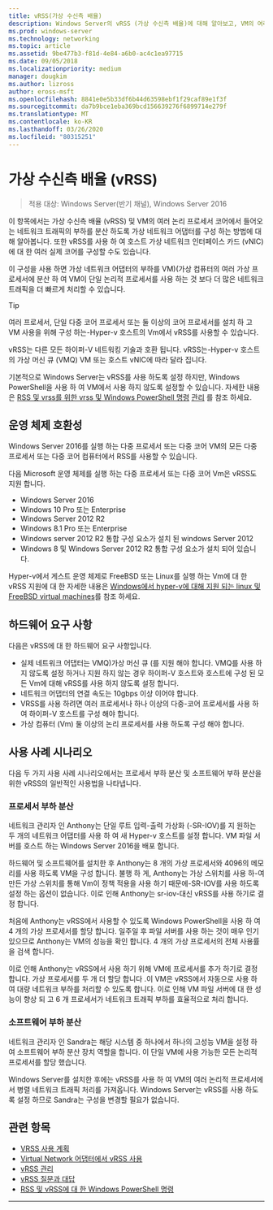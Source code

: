 ```yaml
---
title: vRSS(가상 수신측 배율)
description: Windows Server의 vRSS (가상 수신측 배율)에 대해 알아보고, VM의 여러 논리 프로세서 코어에서 들어오는 네트워크 트래픽의 부하를 분산 하도록 가상 네트워크 어댑터를 구성 하는 방법에 대해 알아봅니다. 호스트 가상 네트워크 인터페이스 카드 (vNIC)에 대 한 여러 실제 코어를 구성할 수도 있습니다.
ms.prod: windows-server
ms.technology: networking
ms.topic: article
ms.assetid: 9be477b3-f81d-4e84-a6b0-ac4c1ea97715
ms.date: 09/05/2018
ms.localizationpriority: medium
manager: dougkim
ms.author: lizross
author: eross-msft
ms.openlocfilehash: 8841e0e5b33df6b44d63598ebf1f29caf89e1f3f
ms.sourcegitcommit: da7b9bce1eba369bcd156639276f6899714e279f
ms.translationtype: MT
ms.contentlocale: ko-KR
ms.lasthandoff: 03/26/2020
ms.locfileid: "80315251"
---
```

# <a name="virtual-receive-side-scaling-vrss"></a>가상 수신측 배율 \(vRSS\)

>적용 대상: Windows Server(반기 채널), Windows Server 2016

이 항목에서는 가상 수신측 배율 (vRSS) 및 VM의 여러 논리 프로세서 코어에서 들어오는 네트워크 트래픽의 부하를 분산 하도록 가상 네트워크 어댑터를 구성 하는 방법에 대해 알아봅니다. 또한 vRSS를 사용 하 여 호스트 가상 네트워크 인터페이스 카드 \(vNIC\)에 대 한 여러 실제 코어를 구성할 수도 있습니다.

이 구성을 사용 하면 가상 네트워크 어댑터의 부하를 VM\)\(가상 컴퓨터의 여러 가상 프로세서에 분산 하 여 VM이 단일 논리적 프로세서를 사용 하는 것 보다 더 많은 네트워크 트래픽을 더 빠르게 처리할 수 있습니다.

>[!TIP]
>여러 프로세서, 단일 다중 코어 프로세서 또는 둘 이상의 코어 프로세서를 설치 하 고 VM 사용을 위해 구성 하는\-Hyper-v 호스트의 Vm에서 vRSS를 사용할 수 있습니다.

vRSS는 다른 모든 하이퍼\-V 네트워킹 기술과 호환 됩니다. vRSS는\-Hyper-v 호스트의 가상 머신 큐 \(VMQ\) VM 또는 호스트 vNIC에 따라 달라 집니다.

기본적으로 Windows Server는 vRSS를 사용 하도록 설정 하지만, Windows PowerShell을 사용 하 여 VM에서 사용 하지 않도록 설정할 수 있습니다. 자세한 내용은 [RSS 및 vrss를 위한 vrss 및 Windows PowerShell 명령](vrss-wps.md) [관리](vrss-manage.md) 를 참조 하세요.



## <a name="operating-system-compatibility"></a>운영 체제 호환성

Windows Server 2016를 실행 하는 다중 프로세서 또는 다중 코어 VM의 모든 다중 프로세서 또는 다중 코어 컴퓨터에서 RSS를 사용할 수 있습니다.

다음 Microsoft 운영 체제를 실행 하는 다중 프로세서 또는 다중 코어 Vm은 vRSS도 지원 합니다.

- Windows Server 2016
- Windows 10 Pro 또는 Enterprise
- Windows Server 2012 R2
- Windows 8.1 Pro 또는 Enterprise
- Windows server 2012 R2 통합 구성 요소가 설치 된 windows Server 2012
- Windows 8 및 Windows Server 2012 R2 통합 구성 요소가 설치 되어 있습니다.

Hyper-v에서 게스트 운영 체제로 FreeBSD 또는 Linux를 실행 하는 Vm에 대 한 vRSS 지원에 대 한 자세한 내용은 [Windows에서 hyper-v에 대해 지원 되는 linux 및 FreeBSD virtual machines](https://docs.microsoft.com/windows-server/virtualization/hyper-v/Supported-Linux-and-FreeBSD-virtual-machines-for-Hyper-V-on-Windows)를 참조 하세요.
  
## <a name="hardware-requirements"></a>하드웨어 요구 사항

다음은 vRSS에 대 한 하드웨어 요구 사항입니다.
 
- 실제 네트워크 어댑터는 VMQ\)가상 머신 큐 \(를 지원 해야 합니다. VMQ를 사용 하지 않도록 설정 하거나 지원 하지 않는 경우 하이퍼\-V 호스트와 호스트에 구성 된 모든 Vm에 대해 vRSS를 사용 하지 않도록 설정 합니다.
- 네트워크 어댑터의 연결 속도는 10gbps 이상 이어야 합니다.
- VRSS를 사용 하려면 여러 프로세서나 하나 이상의 다중\-코어 프로세서를 사용 하 여 하이퍼\-V 호스트를 구성 해야 합니다.
- 가상 컴퓨터 \(Vm\) 둘 이상의 논리 프로세서를 사용 하도록 구성 해야 합니다.


## <a name="use-case-scenarios"></a>사용 사례 시나리오

다음 두 가지 사용 사례 시나리오에서는 프로세서 부하 분산 및 소프트웨어 부하 분산을 위한 vRSS의 일반적인 사용법을 나타냅니다.

### <a name="processor-load-balancing"></a>프로세서 부하 분산
  
네트워크 관리자 인 Anthony는 단일 루트 입력-출력 가상화 \(\-SR-IOV\)를 지 원하는 두 개의 네트워크 어댑터를 사용 하 여 새 Hyper-v 호스트를 설정 합니다. VM 파일 서버를 호스트 하는 Windows Server 2016을 배포 합니다.

하드웨어 및 소프트웨어를 설치한 후 Anthony는 8 개의 가상 프로세서와 4096의 메모리를 사용 하도록 VM을 구성 합니다. 불행 하 게, Anthony는 가상 스위치를 사용 하\-여 만든 가상 스위치를 통해 Vm이 정책 적용을 사용 하기 때문에\-SR-IOV를 사용 하도록 설정 하는 옵션이 없습니다. 이로 인해 Anthony는 sr-iov\-대신 vRSS를 사용 하기로 결정 합니다.

처음에 Anthony는 vRSS에서 사용할 수 있도록 Windows PowerShell을 사용 하 여 4 개의 가상 프로세서를 할당 합니다. 일주일 후 파일 서버를 사용 하는 것이 매우 인기 있으므로 Anthony는 VM의 성능을 확인 합니다.  4 개의 가상 프로세서의 전체 사용률을 검색 합니다.

이로 인해 Anthony는 vRSS에서 사용 하기 위해 VM에 프로세서를 추가 하기로 결정 합니다.  가상 프로세서를 두 개 더 할당 합니다 .이 VM은 vRSS에서 자동으로 사용 하 여 대량 네트워크 부하를 처리할 수 있도록 합니다. 이로 인해 VM 파일 서버에 대 한 성능이 향상 되 고 6 개 프로세서가 네트워크 트래픽 부하를 효율적으로 처리 합니다.


### <a name="software-load-balancing"></a>소프트웨어 부하 분산

네트워크 관리자 인 Sandra는 해당 시스템 중 하나에서 하나의 고성능 VM을 설정 하 여 소프트웨어 부하 분산 장치 역할을 합니다. 이 단일 VM에 사용 가능한 모든 논리적 프로세서를 할당 했습니다.

Windows Server를 설치한 후에는 vRSS를 사용 하 여 VM의 여러 논리적 프로세서에서 병렬 네트워크 트래픽 처리를 가져옵니다. Windows Server는 vRSS를 사용 하도록 설정 하므로 Sandra는 구성을 변경할 필요가 없습니다.


## <a name="related-topics"></a>관련 항목

- [VRSS 사용 계획](vrss-plan.md)
- [Virtual Network 어댑터에서 vRSS 사용](vrss-enable.md)
- [vRSS 관리](vrss-manage.md)
- [vRSS 질문과 대답](vrss-faq.md)
- [RSS 및 vRSS에 대 한 Windows PowerShell 명령](vrss-wps.md)

---
